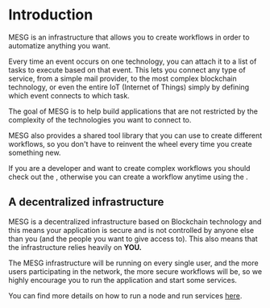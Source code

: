 # Introduction

MESG is an infrastructure that allows you to create workflows in order to automatize anything you want.

Every time an event occurs on one technology, you can attach it to a list of tasks to execute based on that event. This lets you connect any type of service, from a simple mail provider, to the most complex blockchain technology, or even the entire IoT \(Internet of Things\) simply by defining which event connects to which task.

The goal of MESG is to help build applications that are not restricted by the complexity of the technologies you want to connect to. 

MESG also provides a shared tool library that you can use to create different workflows, so you don't have to reinvent the wheel every time you create something new. 

If you are a developer and want to create complex workflows you should check out the , otherwise you can create a workflow anytime using the .

## A decentralized infrastructure

MESG is a decentralized infrastructure based on Blockchain technology and this means your application is secure and is not controlled by anyone else than you \(and the people you want to give access to\). This also means that the infrastructure relies heavily on **YOU.**

The MESG infrastructure will be running on every single user, and the more users participating in the network, the more secure workflows will be, so we highly encourage you to run the application and start some services.   
  
You can find more details on how to run a node and run services [here](https://github.com/mesg-foundation/documentation/tree/b3d92737e4dfd41f30e20d0ab1f2b8dbbf045a2d/node/README.md).

